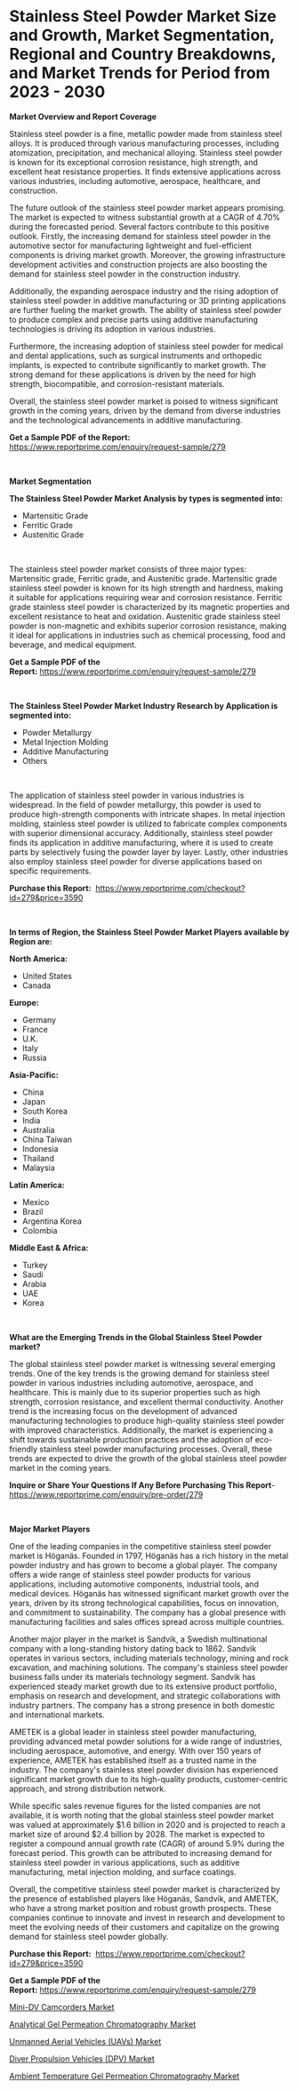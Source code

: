 <p><h1>Stainless Steel Powder Market Size and Growth, Market Segmentation, Regional and Country Breakdowns, and Market Trends for Period from 2023 -  2030</h1></p><p><strong>Market Overview and Report Coverage</strong></p>
<p><p>Stainless steel powder is a fine, metallic powder made from stainless steel alloys. It is produced through various manufacturing processes, including atomization, precipitation, and mechanical alloying. Stainless steel powder is known for its exceptional corrosion resistance, high strength, and excellent heat resistance properties. It finds extensive applications across various industries, including automotive, aerospace, healthcare, and construction.</p><p>The future outlook of the stainless steel powder market appears promising. The market is expected to witness substantial growth at a CAGR of 4.70% during the forecasted period. Several factors contribute to this positive outlook. Firstly, the increasing demand for stainless steel powder in the automotive sector for manufacturing lightweight and fuel-efficient components is driving market growth. Moreover, the growing infrastructure development activities and construction projects are also boosting the demand for stainless steel powder in the construction industry.</p><p>Additionally, the expanding aerospace industry and the rising adoption of stainless steel powder in additive manufacturing or 3D printing applications are further fueling the market growth. The ability of stainless steel powder to produce complex and precise parts using additive manufacturing technologies is driving its adoption in various industries.</p><p>Furthermore, the increasing adoption of stainless steel powder for medical and dental applications, such as surgical instruments and orthopedic implants, is expected to contribute significantly to market growth. The strong demand for these applications is driven by the need for high strength, biocompatible, and corrosion-resistant materials.</p><p>Overall, the stainless steel powder market is poised to witness significant growth in the coming years, driven by the demand from diverse industries and the technological advancements in additive manufacturing.</p></p>
<p><strong>Get a Sample PDF of the Report:</strong> <a href="https://www.reportprime.com/enquiry/request-sample/279">https://www.reportprime.com/enquiry/request-sample/279</a></p>
<p>&nbsp;</p>
<p><strong>Market Segmentation</strong></p>
<p><strong>The Stainless Steel Powder Market Analysis by types is segmented into:</strong></p>
<p><ul><li>Martensitic Grade</li><li>Ferritic Grade</li><li>Austenitic Grade</li></ul></p>
<p>&nbsp;</p>
<p><p>The stainless steel powder market consists of three major types: Martensitic grade, Ferritic grade, and Austenitic grade. Martensitic grade stainless steel powder is known for its high strength and hardness, making it suitable for applications requiring wear and corrosion resistance. Ferritic grade stainless steel powder is characterized by its magnetic properties and excellent resistance to heat and oxidation. Austenitic grade stainless steel powder is non-magnetic and exhibits superior corrosion resistance, making it ideal for applications in industries such as chemical processing, food and beverage, and medical equipment.</p></p>
<p><strong>Get a Sample PDF of the Report:</strong>&nbsp;<a href="https://www.reportprime.com/enquiry/request-sample/279">https://www.reportprime.com/enquiry/request-sample/279</a></p>
<p>&nbsp;</p>
<p><strong>The Stainless Steel Powder Market Industry Research by Application is segmented into:</strong></p>
<p><ul><li>Powder Metallurgy</li><li>Metal Injection Molding</li><li>Additive Manufacturing</li><li>Others</li></ul></p>
<p>&nbsp;</p>
<p><p>The application of stainless steel powder in various industries is widespread. In the field of powder metallurgy, this powder is used to produce high-strength components with intricate shapes. In metal injection molding, stainless steel powder is utilized to fabricate complex components with superior dimensional accuracy. Additionally, stainless steel powder finds its application in additive manufacturing, where it is used to create parts by selectively fusing the powder layer by layer. Lastly, other industries also employ stainless steel powder for diverse applications based on specific requirements.</p></p>
<p><strong>Purchase this Report:</strong>&nbsp; <a href="https://www.reportprime.com/checkout?id=279&price=3590">https://www.reportprime.com/checkout?id=279&price=3590</a></p>
<p>&nbsp;</p>
<p><strong>In terms of Region, the Stainless Steel Powder Market Players available by Region are:</strong></p>
<p>
    <p> <strong> North America: </strong>
        <ul>
            <li>United States</li>
            <li>Canada</li>
        </ul>
        </p> 
    <p> <strong> Europe: </strong>
        <ul>
            <li>Germany</li>
            <li>France</li>
            <li>U.K.</li>
            <li>Italy</li>
            <li>Russia</li>
        </ul>
        </p> 
    <p> <strong> Asia-Pacific: </strong>
        <ul>
            <li>China</li>
            <li>Japan</li>
            <li>South Korea</li>
            <li>India</li>
            <li>Australia</li>
            <li>China Taiwan</li>
            <li>Indonesia</li>
            <li>Thailand</li>
            <li>Malaysia</li>
        </ul>
        </p> 
    <p> <strong> Latin America: </strong>
        <ul>
            <li>Mexico</li>
            <li>Brazil</li>
            <li>Argentina Korea</li>
            <li>Colombia</li>
        </ul>
        </p> 
    <p> <strong> Middle East & Africa: </strong>
        <ul>
            <li>Turkey</li>
            <li>Saudi</li>
            <li>Arabia</li>
            <li>UAE</li>
            <li>Korea</li>
        </ul>
    </p>
    </p>
<p>&nbsp;</p>
<p><strong>What are the Emerging Trends in the Global Stainless Steel Powder market?</strong></p>
<p><p>The global stainless steel powder market is witnessing several emerging trends. One of the key trends is the growing demand for stainless steel powder in various industries including automotive, aerospace, and healthcare. This is mainly due to its superior properties such as high strength, corrosion resistance, and excellent thermal conductivity. Another trend is the increasing focus on the development of advanced manufacturing technologies to produce high-quality stainless steel powder with improved characteristics. Additionally, the market is experiencing a shift towards sustainable production practices and the adoption of eco-friendly stainless steel powder manufacturing processes. Overall, these trends are expected to drive the growth of the global stainless steel powder market in the coming years.</p></p>
<p><strong>Inquire or Share Your Questions If Any Before Purchasing This Report</strong>- <a href="https://www.reportprime.com/enquiry/pre-order/279">https://www.reportprime.com/enquiry/pre-order/279</a></p>
<p>&nbsp;</p>
<p><strong>Major Market Players</strong></p>
<p><p>One of the leading companies in the competitive stainless steel powder market is Höganäs. Founded in 1797, Höganäs has a rich history in the metal powder industry and has grown to become a global player. The company offers a wide range of stainless steel powder products for various applications, including automotive components, industrial tools, and medical devices. Höganäs has witnessed significant market growth over the years, driven by its strong technological capabilities, focus on innovation, and commitment to sustainability. The company has a global presence with manufacturing facilities and sales offices spread across multiple countries.</p><p>Another major player in the market is Sandvik, a Swedish multinational company with a long-standing history dating back to 1862. Sandvik operates in various sectors, including materials technology, mining and rock excavation, and machining solutions. The company's stainless steel powder business falls under its materials technology segment. Sandvik has experienced steady market growth due to its extensive product portfolio, emphasis on research and development, and strategic collaborations with industry partners. The company has a strong presence in both domestic and international markets.</p><p>AMETEK is a global leader in stainless steel powder manufacturing, providing advanced metal powder solutions for a wide range of industries, including aerospace, automotive, and energy. With over 150 years of experience, AMETEK has established itself as a trusted name in the industry. The company's stainless steel powder division has experienced significant market growth due to its high-quality products, customer-centric approach, and strong distribution network.</p><p>While specific sales revenue figures for the listed companies are not available, it is worth noting that the global stainless steel powder market was valued at approximately $1.6 billion in 2020 and is projected to reach a market size of around $2.4 billion by 2028. The market is expected to register a compound annual growth rate (CAGR) of around 5.9% during the forecast period. This growth can be attributed to increasing demand for stainless steel powder in various applications, such as additive manufacturing, metal injection molding, and surface coatings.</p><p>Overall, the competitive stainless steel powder market is characterized by the presence of established players like Höganäs, Sandvik, and AMETEK, who have a strong market position and robust growth prospects. These companies continue to innovate and invest in research and development to meet the evolving needs of their customers and capitalize on the growing demand for stainless steel powder globally.</p></p>
<p><strong>Purchase this Report:</strong>&nbsp;&nbsp;<a href="https://www.reportprime.com/checkout?id=279&price=3590">https://www.reportprime.com/checkout?id=279&price=3590</a></p>
<p></p>
<p><strong>Get a Sample PDF of the Report:</strong>&nbsp;<a href="https://www.reportprime.com/enquiry/request-sample/279">https://www.reportprime.com/enquiry/request-sample/279</a></p>
<p><p><a href="https://medium.com/@isidrowolff1966/mini-dv-camcorders-market-analysis-and-sze-forecasted-for-period-from-2023-to-2030-2cd36da776b1">Mini-DV Camcorders Market</a></p><p><a href="https://medium.com/@chiragreportprime4/analytical-gel-permeation-chromatography-market-competitive-analysis-market-trends-and-forecast-58dd84a1ed55">Analytical Gel Permeation Chromatography Market</a></p><p><a href="https://medium.com/@kartik.reportprime/unmanned-aerial-vehicles-uavs-market-size-market-outlook-and-market-forecast-2023-to-2030-4a267014207c">Unmanned Aerial Vehicles (UAVs) Market</a></p><p><a href="https://medium.com/@yuvicharp23/diver-propulsion-vehicles-dpv-market-trends-forecast-and-competitive-analysis-to-2030-8bada366d7dd">Diver Propulsion Vehicles (DPV) Market</a></p><p><a href="https://medium.com/@smriti.reportprime/ambient-temperature-gel-permeation-chromatography-market-furnishes-information-on-market-share-4cc5e8a40158">Ambient Temperature Gel Permeation Chromatography Market</a></p></p>
